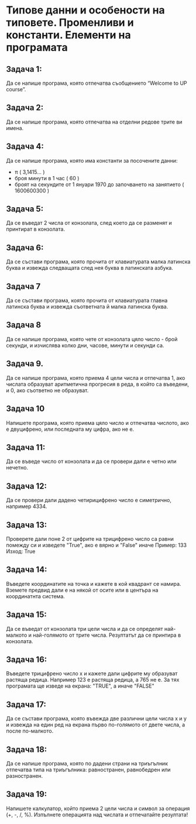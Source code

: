 # Типове данни и особености на типовете. Променливи и константи. Елементи на програмата

## Задача 1: 
Да се напише програма, която отпечатва съобщението “Welcome to UP course”.

## Задача 2: 
Да се напише програма, която отпечатва на отделни редове трите ви имена.

## Задача 4:

Да се напише програма, която има константи за посочените данни:
* π ( 3,1415… )
* броя минути в 1 час ( 60 )
* броят на секундите от 1 януари 1970 до започването на занятието ( 1600600300 )

## Задача 5:
Да се въведат 2 числа от конзолата, след което да се разменят и принтират в конзолата.

## Задача 6:
Да се състави програма, която прочита от клавиатурата малка латинска буква и извежда следващата след нея буква в латинската азбука.

## Задача 7
Да се състави програма, която прочита от клавиатурата главна латинска буква и извежда съответната й малка латинска буква.

## Задача 8 
Да се напише програма, която чете от конзолата цяло число - брой секунди, и изчислява колко дни, часове, минути и секунди са.


## Задача 9. 
Да се напише програма, която приема 4 цели числа и отпечатва 1, ако числата образуват аритметична прогресия в реда, в който са въведени, и 0, ако съответно не образуват.


## Задача 10 
Напишете програма, която приема цяло число и отпечатва числото, ако е двуцифрено, или последната му цифра, ако не е.

## Задача 11:
Да се въведе число от конзолата и да се провери дали е четно или нечетно.

## Задача 12: 
Да се провери дали дадено четирицифрено число е симетрично, например 4334.

## Задача 13:
Проверете дали поне 2 от цифрите на трицифрено число са равни помежду си и изведете "True", ако е вярно и "False" иначе
Пример: 133 Изход: True

## Задача 14:
Въведете координатите на точка и кажете в кой квадрант се намира. Вземете предвид дали е на някой от осите или в центъра на координатнта система.

## Задача 15:
Да се въведат от конзолата три цели числа и да се определят най-малкото и най-голямото от трите числа. Резултатът да се принтира в конзолата.

## Задача 16:
Въведете трицифрено число х и кажете дали цифрите му образуват растяща редица. Например 123 е растяща редица, а 765 не е. 
За тях програмата ще изведе на екрана: "TRUE", а иначе "FALSE"

## Задача 17:
Да се състави програма, която въвежда две различни цели числа x и y и извежда на един ред на екрана първо по-голямото от двете числа, а после по-малкото.

## Задача 18:
Да се напише програма, която по дадени страни на триъгълник отпечатва типа на триъгълника: равностранен, равнобедрен или 
разностранен.

## Задача 19:
Напишете калкулатор, който приема 2 цели числа и символ за операция (+, -, /, %). Изпълнете операцията над числата и отпечатайте резултата!